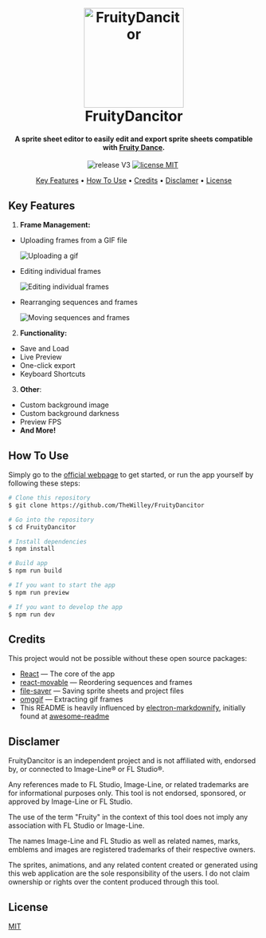 <h1 align="center">
  <br>
  <a href="linkToWebpage"><img src="https://github.com/TheWilley/FruityDancitor/assets/89783791/d139e8bb-9124-495c-88da-cf76706e204a" alt="FruityDancitor" width="200"></a>
  <br>
  FruityDancitor
  <br>
</h1>

<h4 align="center">A sprite sheet editor to easily edit and export sprite sheets compatible
with <a href='https://www.image-line.com/fl-studio-learning/fl-studio-online-manual/html/plugins/Fruity%20Dance.htm' alt='Fruity Dance'> Fruity Dance</a>.
</h4>

<p align="center">
<img src="https://img.shields.io/badge/release-V3-blue" alt='release V3' />
<a href='https://github.com/TheWilley/FruityDancitor/blob/main/LICENSE'><img src="https://img.shields.io/badge/license-MIT-blue" alt='license MIT' /></a>
<a href='https://www.image-line.com/fl-studio-learning/fl-studio-online-manual/html/plugins/Fruity%20Dance.htm'> <img src="https://img.shields.io/badge/plugin_page-🌷-blue" alt='' /> </a>
</p>

<p align="center">
  <a href="#key-features">Key Features</a> •
  <a href="#how-to-use">How To Use</a> •
  <a href="#credits">Credits</a> •
  <a href="#disclamer">Disclamer</a> •
  <a href="#license">License</a>
</p>

## Key Features

1. **Frame Management:**
  - Uploading frames from a GIF file
    
    ![Uploading a gif](https://media1.giphy.com/media/v1.Y2lkPTc5MGI3NjExbDZ0ZXg5enZrNG5vYW5tenFhd2FrbHRxeHgwYXJhajlsamp1Ym5xZyZlcD12MV9pbnRlcm5hbF9naWZfYnlfaWQmY3Q9Zw/iMa0LjyxhMIGQ3xwQ3/source.gif)

  - Editing individual frames
    
    ![Editing individual frames](https://media2.giphy.com/media/xb3BU7GvZlDTwtl0t3/giphy.gif)

  - Rearranging sequences and frames
    
    ![Moving sequences and frames](https://media4.giphy.com/media/v1.Y2lkPTc5MGI3NjExNWhrb29scHl3ZmM5Mmd6Z3dqZzJ6cjJxeTdqZ3dtZWpqcGdiNmZidyZlcD12MV9pbnRlcm5hbF9naWZfYnlfaWQmY3Q9Zw/iakRGT2mkOmmHdoL2p/source.gif)

2. **Functionality:**
  - Save and Load
  - Live Preview
  - One-click export
  - Keyboard Shortcuts


3.  **Other**:
   - Custom background image
   - Custom background darkness
   - Preview FPS
   - **And More!**


## How To Use

Simply go to the [official webpage](linkToWebpage) to get started, or run the app yourself by following these steps:

```bash
# Clone this repository
$ git clone https://github.com/TheWilley/FruityDancitor

# Go into the repository
$ cd FruityDancitor

# Install dependencies
$ npm install

# Build app
$ npm run build

# If you want to start the app 
$ npm run preview

# If you want to develop the app
$ npm run dev
```

## Credits

This project would not be possible without these open source packages:

* [React](https://react.dev/) — The core of the app
* [react-movable](https://www.npmjs.com/package/react-movable) — Reordering sequences and frames
* [file-saver](https://www.npmjs.com/package/file-saver) — Saving sprite sheets and project files
* [omggif](https://www.npmjs.com/package/omggif) — Extracting gif frames
* This README is heavily influenced
  by [electron-markdownify](https://github.com/amitmerchant1990/electron-markdownify/tree/master), initially found
  at [awesome-readme](https://github.com/matiassingers/awesome-readme)

## Disclamer

FruityDancitor is an independent project and is not affiliated with, endorsed by, or connected to Image-Line® or FL
Studio®.

Any references made to FL Studio, Image-Line, or related trademarks are for informational purposes only. This tool is
not endorsed, sponsored, or approved by Image-Line or FL Studio.

The use of the term "Fruity" in the context of this tool does not imply any association with FL Studio or Image-Line.

The names Image-Line and FL Studio as well as related names, marks, emblems and images are registered trademarks of
their respective owners.

The sprites, animations, and any related content created or generated using this web application are the sole
responsibility of the users. I do not claim ownership or rights over the content produced through this tool.

## License

[MIT](https://choosealicense.com/licenses/mit/)
